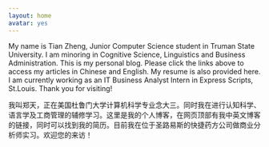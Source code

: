 ```yaml
---
layout: home
avatar: yes
---
```


My name is Tian Zheng, Junior Computer Science student in Truman State University. I am minoring in Cognitive Science, Linguistics and Business Administration. This is my personal blog. Please click the links above to access my articles in Chinese and English. My resume is also provided here. I am currently working as an IT Business Analyst Intern in Express Scripts, St.Louis. Thank you for visiting!

我叫郑天，正在美国杜鲁门大学计算机科学专业念大三。同时我在进行认知科学、语言学及工商管理的辅修学习。这里是我的个人博客，在网页顶部有我中英文博客的链接，同时可以找到我的简历。目前我在位于圣路易斯的快捷药方公司做商业分析师实习。欢迎您的来访！